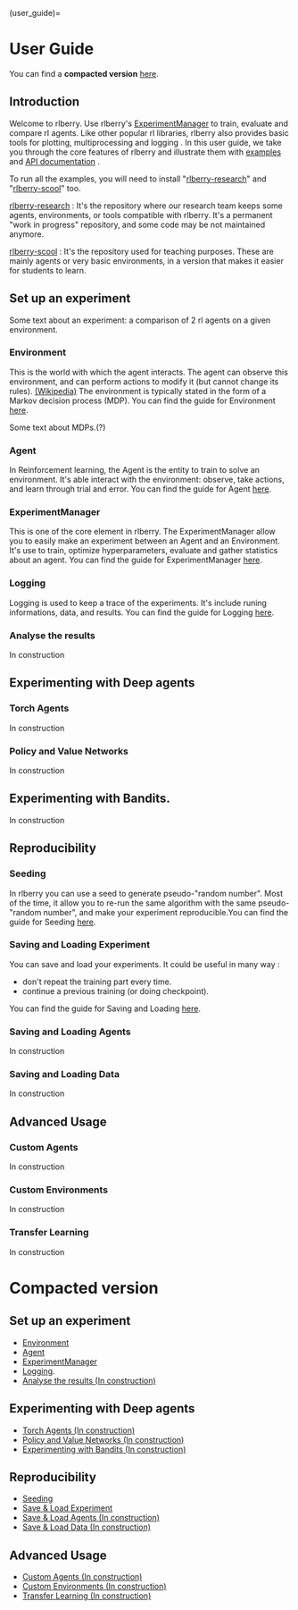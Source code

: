 (user_guide)=


# User Guide

You can find a **compacted version** [here](#compacted-version).

## Introduction
Welcome to rlberry.
Use rlberry's [ExperimentManager](experimentManager_page) to train, evaluate and compare rl agents.
Like other popular rl libraries, rlberry also provides basic tools for plotting, multiprocessing and logging  <!-- TODO :(add refs)-->. In this user guide, we take you through the core features of rlberry and illustrate them with [examples](/auto_examples/index) and [API documentation](/api) .

To run all the examples, you will need to install "[rlberry-research](https://github.com/rlberry-py/rlberry-research)" and "[rlberry-scool](https://github.com/rlberry-py/rlberry-scool)" too.
 <!-- TODO : Add some code with the best solution to install them: poetry?, pip?, github link ??? -->

 [rlberry-research](https://github.com/rlberry-py/rlberry-research) :
 It's the repository where our research team keeps some agents, environments, or tools compatible with rlberry. It's a permanent "work in progress" repository, and some code may be not maintained anymore.

[rlberry-scool](https://github.com/rlberry-py/rlberry-scool) :
It's the repository used for teaching purposes. These are mainly agents or very basic environments, in a version that makes it easier for students to learn.


## Set up an experiment
Some text about an experiment: a comparison of 2 rl agents on a given environment.  <!-- TOCHECK : it is the same as quickstart.md -->
### Environment
This is the world with which the agent interacts. The agent can observe this environment, and can perform actions to modify it (but cannot change its rules). [(Wikipedia)](https://en.wikipedia.org/wiki/Reinforcement_learning) The environment is typically stated in the form of a Markov decision process (MDP).
You can find the guide for Environment [here](environment_page).

Some text about MDPs.(?<!-- TOCHECK :plus tard -->)
### Agent <!-- TOCHECK :plus tard -->
In Reinforcement learning, the Agent is the entity to train to solve an environment. It's able interact with the environment: observe, take actions, and learn through trial and error.
You can find the guide for Agent [here](agent_page).

### ExperimentManager
This is one of the core element in rlberry. The ExperimentManager allow you to easily make an experiment between an Agent and an Environment. It's use to train, optimize hyperparameters, evaluate and gather statistics about an agent.
You can find the guide for ExperimentManager [here](experimentManager_page).
### Logging
Logging is used to keep a trace of the experiments. It's include runing informations, data, and results.
You can find the guide for Logging [here](logging_page).
### Analyse the results
In construction
## Experimenting with Deep agents
### Torch Agents   <!-- TOCHECK :plus tard -->
In construction
### Policy and Value Networks<!-- TOCHECK :plus tard -->
In construction
<!--already in Agent_page ### Stable Baselines 3 -->
## Experimenting with Bandits. <!-- TOCHECK :plus tard -->
In construction
## Reproducibility
### Seeding
In rlberry you can use a seed to generate pseudo-"random number". Most of the time, it allow you to re-run the same algorithm with the same pseudo-"random number", and make your experiment reproducible.You can find the guide for Seeding [here](seeding_page).

### Saving and Loading Experiment
You can save and load your experiments.
It could be useful in many way :
- don't repeat the training part every time.
- continue a previous training (or doing checkpoint).

You can find the guide for Saving and Loading [here](save_load_page).
### Saving and Loading Agents <!-- TOCHECK :plus tard -->
In construction
### Saving and Loading Data <!-- TOCHECK :plus tard -->
In construction

<!--
---------------------------------------

regarder/expliquer les LoadResults.py  (dans rlberry/experiment et ..../test

----------------------------------------)
 -->

## Advanced Usage<!-- TOCHECK :plus tard -->
### Custom Agents <!-- TOCHECK :plus tard -->
In construction
### Custom Environments<!-- TOCHECK :plus tard -->
In construction
### Transfer Learning<!-- TOCHECK :plus tard -->
In construction


# Compacted version
## Set up an experiment
- [Environment](environment_page)
- [Agent](agent_page)
- [ExperimentManager](experimentManager_page)
- [Logging](logging_page).
- [Analyse the results (In construction)]()
## Experimenting with Deep agents
- [Torch Agents (In construction)]()
- [Policy and Value Networks (In construction)]()
- [Experimenting with Bandits (In construction)]()
## Reproducibility
- [Seeding](seeding_page)
- [Save & Load Experiment](save_load_page)
- [Save & Load Agents (In construction)]()
- [Save & Load Data (In construction)]()
## Advanced Usage
- [Custom Agents (In construction)]()
- [Custom Environments (In construction)]()
- [Transfer Learning (In construction)]()
